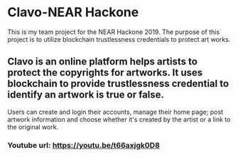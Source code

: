 # Clavo-NEAR Hackone 

This is my team project for the NEAR Hackone 2019. The purpose of this project is to utilize blockchain trustlessness credentials to protect art works.  


 ## Clavo is an online platform helps artists to protect the copyrights for artworks. It uses blockchain to provide trustlessness credential to identify an artwork is true or false.

Users can create and login their accounts, manage their home page; post artwork information and choose whether it's created by the artist or a link to the original work.	 


### Youtube url: https://youtu.be/t66axjgk0D8	
